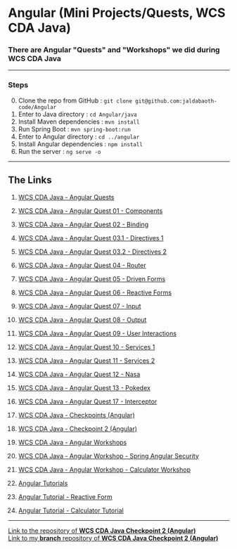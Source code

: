<h1>Angular (Mini Projects/Quests, WCS CDA Java)</h1>

### There are Angular "Quests" and "Workshops" we did during WCS CDA Java


---

### Steps

0. Clone the repo from GitHub : `git clone git@github.com:jaldabaoth-code/Angular`
1. Enter to Java directory : `cd Angular/java`
2. Install Maven dependencies : `mvn install`
3. Run Spring Boot : `mvn spring-boot:run`
4. Enter to Angular directory : `cd ../angular`
5. Install Angular dependencies : `npm install`
6. Run the server : `ng serve -o`

---

## The Links

1. <a href="https://github.com/jaldabaoth-code/Angular/tree/main/angular/src/app/cda-quests">WCS CDA Java - Angular Quests</a>

2. <a href="https://github.com/jaldabaoth-code/Angular/tree/main/angular/src/app/cda-quests/01-components">WCS CDA Java - Angular Quest 01 - Components</a>

3. <a href="https://github.com/jaldabaoth-code/Angular/tree/main/angular/src/app/cda-quests/02-binding">WCS CDA Java - Angular Quest 02 - Binding</a>

4. <a href="https://github.com/jaldabaoth-code/Angular/tree/main/angular/src/app/cda-quests/03-directives1">WCS CDA Java - Angular Quest 03.1 - Directives 1</a>

5. <a href="https://github.com/jaldabaoth-code/Angular/tree/main/angular/src/app/cda-quests/03-directives2">WCS CDA Java - Angular Quest 03.2 - Directives 2</a>

6. <a href="https://github.com/jaldabaoth-code/Angular/tree/main/angular/src/app/cda-quests/04-router">WCS CDA Java - Angular Quest 04 - Router</a>

7. <a href="https://github.com/jaldabaoth-code/Angular/tree/main/angular/src/app/cda-quests/05-driven-forms">WCS CDA Java - Angular Quest 05 - Driven Forms</a>

8. <a href="https://github.com/jaldabaoth-code/Angular/tree/main/angular/src/app/cda-quests/06-reactive-forms">WCS CDA Java - Angular Quest 06 - Reactive Forms</a>

9. <a href="https://github.com/jaldabaoth-code/Angular/tree/main/angular/src/app/cda-quests/07-input">WCS CDA Java - Angular Quest 07 - Input</a>

10. <a href="https://github.com/jaldabaoth-code/Angular/tree/main/angular/src/app/cda-quests/08-output">WCS CDA Java - Angular Quest 08 - Output</a>

11. <a href="https://github.com/jaldabaoth-code/Angular/tree/main/angular/src/app/cda-quests/09-user-interactions">WCS CDA Java - Angular Quest 09 - User Interactions</a>

12. <a href="https://github.com/jaldabaoth-code/Angular/tree/main/angular/src/app/cda-quests/10-services1">WCS CDA Java - Angular Quest 10 - Services 1</a>

13. <a href="https://github.com/jaldabaoth-code/Angular/tree/main/angular/src/app/cda-quests/11-services2">WCS CDA Java - Angular Quest 11 - Services 2</a>

14. <a href="https://github.com/jaldabaoth-code/Angular/tree/main/angular/src/app/cda-quests/12-nasa">WCS CDA Java - Angular Quest 12 - Nasa</a>

15. <a href="https://github.com/jaldabaoth-code/Angular/tree/main/angular/src/app/cda-quests/13-pokedex">WCS CDA Java - Angular Quest 13 - Pokedex</a>

16. <a href="https://github.com/jaldabaoth-code/Angular/tree/main/angular/src/app/cda-quests/17-interceptor">WCS CDA Java - Angular Quest 17 - Interceptor</a>

17. <a href="https://github.com/jaldabaoth-code/Angular/tree/main/angular/src/app/cda-checkpoints">WCS CDA Java - Checkpoints (Angular)</a>

18. <a href="https://github.com/jaldabaoth-code/Angular/tree/main/angular/src/app/cda-checkpoints/checkpoint-2">WCS CDA Java - Checkpoint 2 (Angular)</a>

19. <a href="https://github.com/jaldabaoth-code/Angular/tree/main/angular/src/app/cda-workshops">WCS CDA Java - Angular Workshops</a>

20. <a href="https://github.com/jaldabaoth-code/Angular/tree/main/angular/src/app/cda-workshops/spring-angular-security">WCS CDA Java - Angular Workshop - Spring Angular Security</a>

21. <a href="https://github.com/jaldabaoth-code/Angular/tree/main/angular/src/app/cda-workshops/calculator-workshop">WCS CDA Java - Angular Workshop - Calculator Workshop</a>

22. <a href="https://github.com/jaldabaoth-code/Angular/tree/main/angular/src/app/tutorials">Angular Tutorials</a>

23. <a href="https://github.com/jaldabaoth-code/Angular/tree/main/angular/src/app/tutorials/reactive-form-tutorial/">Angular Tutorial - Reactive Form</a>

24. <a href="https://github.com/jaldabaoth-code/Angular/tree/main/angular/src/app/tutorials/calculator-tutorial/">Angular Tutorial - Calculator Tutorial</a>

---

<a href="https://github.com/WildCodeSchool/Orleans_sept2021_checkpoint_3_angular">Link to the repository of <b>WCS CDA Java Checkpoint 2 (Angular)</b></a>
</br>
<a href="https://github.com/WildCodeSchool/Orleans_sept2021_checkpoint_3_angular/tree/orleans_grialat_zurabi">Link to my <b>branch</b> repository of <b>WCS CDA Java Checkpoint 2 (Angular)</b></a>
